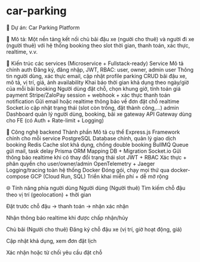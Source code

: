 # car-parking

🚗 Dự án: Car Parking Platform

📌 Mô tả:
Một nền tảng kết nối chủ bãi đậu xe (người cho thuê) và người đi xe (người thuê) với hệ thống booking theo slot thời gian, thanh toán, xác thực, realtime, v.v.

🧱 Kiến trúc các services (Microservice + Fullstack-ready)
Service	Mô tả chính
auth	Đăng ký, đăng nhập, JWT, RBAC: user, owner, admin
user	Thông tin người dùng, xác thực email, cập nhật profile
parking	CRUD bãi đậu xe, mô tả, vị trí, giá, ảnh
availability	Khai báo thời gian khả dụng theo ngày/giờ của mỗi bãi
booking	Người dùng đặt chỗ, chọn khung giờ, tính toán giá
payment	Stripe/ZaloPay session + webhook + xác thực thanh toán
notification	Gửi email hoặc realtime thông báo về đơn đặt chỗ
realtime	Socket.io cập nhật trạng thái (slot còn trống, đặt thành công,...)
admin	Dashboard quản lý người dùng, booking, bãi xe
gateway	API Gateway dùng cho FE (có Auth + Rate-limit + Logging)

🧰 Công nghệ backend
Thành phần	Mô tả cụ thể
Express.js	Framework chính cho mỗi service
PostgreSQL	Database chính, quản lý giao dịch booking
Redis	Cache slot khả dụng, chống double booking
BullMQ	Queue gửi mail, task delay
Prisma ORM	Mapping DB + Migration
Socket.io	Gửi thông báo realtime khi có thay đổi trạng thái slot
JWT + RBAC	Xác thực + phân quyền cho user/owner/admin
OpenTelemetry + Jaeger	Logging/tracing toàn hệ thống
Docker	Đóng gói, chạy mọi thứ qua docker-compose
GCP (Cloud Run, SQL)	Triển khai miễn phí + dễ mở rộng

🌐 Tính năng phía người dùng
Người dùng (Người thuê)
Tìm kiếm chỗ đậu theo vị trí (geolocation) + thời gian

Đặt trước chỗ đậu → thanh toán → nhận xác nhận

Nhận thông báo realtime khi được chấp nhận/hủy

Chủ bãi (Người cho thuê)
Đăng ký chỗ đậu xe (vị trí, giờ hoạt động, giá)

Cập nhật khả dụng, xem đơn đặt lịch

Xác nhận hoặc từ chối yêu cầu đặt chỗ

